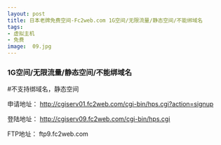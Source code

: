 ```yaml
---
layout: post
title: 日本老牌免费空间-Fc2web.com 1G空间/无限流量/静态空间/不能绑域名
tags:
- 虚拟主机
- 免费
image:  09.jpg
---
```


### 1G空间/无限流量/静态空间/不能绑域名

#不支持绑域名，静态空间

申请地址：
http://cgiserv01.fc2web.com/cgi-bin/hps.cgi?action=signup

登陆地址：
http://cgiserv09.fc2web.com/cgi-bin/hps.cgi

FTP地址：
ftp9.fc2web.com